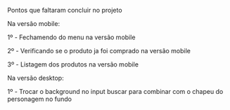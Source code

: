 Pontos que faltaram concluir  no projeto

Na versão mobile:

1º - Fechamendo do menu na versão mobile

2º - Verificando se o produto ja foi comprado na versão mobile

3º - Listagem dos produtos na versão mobile

Na versão desktop:

1º - Trocar o background no input buscar para combinar com o chapeu do personagem no fundo 
